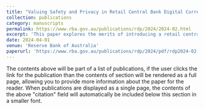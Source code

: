 ```yaml
---
title: "Valuing Safety and Privacy in Retail Central Bank Digital Currency "
collection: publications
category: manuscripts
permalink: https://www.rba.gov.au/publications/rdp/2024/2024-02.html
excerpt: 'This paper explores the merits of introducing a retail central bank digital currency (CBDC) in Australia, focusing on the extent to which consumers would value having access to a digital form of money that is even safer and potentially more private than commercial bank deposits. To conduct our exploration we run a discrete choice experiment, which is a technique designed specifically for assessing public valuations of goods without markets.'
date: 2024-04-01
venue: 'Reserve Bank of Australia'
paperurl: 'https://www.rba.gov.au/publications/rdp/2024/pdf/rdp2024-02.pdf'
---
```


The contents above will be part of a list of publications, if the user clicks the link for the publication than the contents of section will be rendered as a full page, allowing you to provide more information about the paper for the reader. When publications are displayed as a single page, the contents of the above "citation" field will automatically be included below this section in a smaller font.